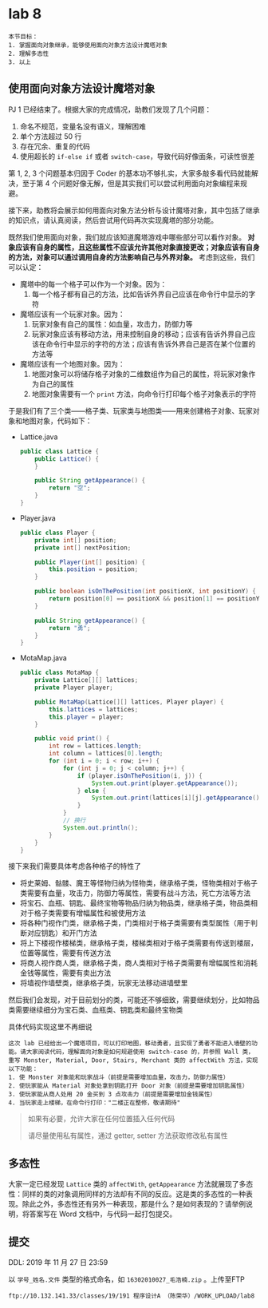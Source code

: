 # lab 8

    本节目标：
    1. 掌握面向对象继承，能够使用面向对象方法设计魔塔对象
    2. 理解多态性
    3. 以上


## 使用面向对象方法设计魔塔对象

PJ 1 已经结束了。根据大家的完成情况，助教们发现了几个问题：

1. 命名不规范，变量名没有语义，理解困难
2. 单个方法超过 50 行
3. 存在冗余、重复的代码
4. 使用超长的 `if-else if` 或者 `switch-case`，导致代码好像面条，可读性很差

第 1, 2, 3 个问题基本归因于 Coder 的基本功不够扎实，大家多敲多看代码就能解决，至于第 4 个问题好像无解，但是其实我们可以尝试利用面向对象编程来规避。

接下来，助教将会展示如何用面向对象方法分析与设计魔塔对象，其中包括了继承的知识点，请认真阅读，然后尝试用代码再次实现魔塔的部分功能。

既然我们使用面向对象，我们就应该知道魔塔游戏中哪些部分可以看作对象。 **对象应该有自身的属性，且这些属性不应该允许其他对象直接更改；对象应该有自身的方法，对象可以通过调用自身的方法影响自己与外界对象。** 考虑到这些，我们可以认定：

- 魔塔中的每一个格子可以作为一个对象。因为：
    1. 每一个格子都有自己的方法，比如告诉外界自己应该在命令行中显示的字符
- 魔塔应该有一个玩家对象。因为：
    1. 玩家对象有自己的属性：如血量，攻击力，防御力等
    2. 玩家对象应该有移动方法，用来控制自身的移动；应该有告诉外界自己应该在命令行中显示的字符的方法；应该有告诉外界自己是否在某个位置的方法等
- 魔塔应该有一个地图对象。因为：
    1. 地图对象可以将储存格子对象的二维数组作为自己的属性，将玩家对象作为自己的属性
    2. 地图对象需要有一个 `print` 方法，向命令行打印每个格子对象表示的字符

于是我们有了三个类——格子类、玩家类与地图类——用来创建格子对象、玩家对象和地图对象，代码如下：
- Lattice.java
    ```java
    public class Lattice {
        public Lattice() {
        }

        public String getAppearance() {
            return "空";
        }
    }
    ```

- Player.java
    ```java
    public class Player {
        private int[] position;
        private int[] nextPosition;

        public Player(int[] position) {
            this.position = position;
        }

        public boolean isOnThePosition(int positionX, int positionY) {
            return position[0] == positionX && position[1] == positionY;
        }

        public String getAppearance() {
            return "勇";
        }
    }
    ```

- MotaMap.java
    ```java
    public class MotaMap {
        private Lattice[][] lattices;
        private Player player;

        public MotaMap(Lattice[][] lattices, Player player) {
            this.lattices = lattices;
            this.player = player;
        }

        public void print() {
            int row = lattices.length;
            int column = lattices[0].length;
            for (int i = 0; i < row; i++) {
                for (int j = 0; j < column; j++) {
                    if (player.isOnThePosition(i, j)) {
                        System.out.print(player.getAppearance());
                    } else {
                        System.out.print(lattices[i][j].getAppearance());
                    }
                }
                // 换行
                System.out.println();
            }
        }
    }
    ```

接下来我们需要具体考虑各种格子的特性了
- 将史莱姆、骷髅、魔王等怪物归纳为怪物类，继承格子类，怪物类相对于格子类需要有血量，攻击力，防御力等属性，需要有战斗方法，死亡方法等方法
- 将宝石、血瓶、钥匙、最终宝物等物品归纳为物品类，继承格子类，物品类相对于格子类需要有增幅属性和被使用方法
- 将各种门视作门类，继承格子类，门类相对于格子类需要有类型属性（用于判断对应钥匙）和开门方法
- 将上下楼视作楼梯类，继承格子类，楼梯类相对于格子类需要有传送到楼层，位置等属性，需要有传送方法
- 将商人视作商人类，继承格子类，商人类相对于格子类需要有增幅属性和消耗金钱等属性，需要有卖出方法
- 将墙视作墙壁类，继承格子类，玩家无法移动进墙壁里

然后我们会发现，对于目前划分的类，可能还不够细致，需要继续划分，比如物品类需要继续细分为宝石类、血瓶类、钥匙类和最终宝物类

具体代码实现这里不再细说

    这次 lab 已经给出一个魔塔项目，可以打印地图，移动勇者，且实现了勇者不能进入墙壁的功能。请大家阅读代码，理解面向对象是如何规避使用 switch-case 的，并参照 Wall 类，重写 Monster, Material, Door, Stairs, Merchant 类的 affectWith 方法，实现以下功能：
    1. 使 Monster 对象能和玩家战斗（前提是需要增加血量，攻击力，防御力属性）
    2. 使玩家能从 Material 对象处拿到钥匙打开 Door 对象（前提是需要增加钥匙属性）
    3. 使玩家能从商人处用 20 金买到 3 点攻击力（前提是需要增加金钱属性）
    4. 当玩家走上楼梯，在命令行打印："二楼正在整修，敬请期待"

> 如果有必要，允许大家在任何位置插入任何代码
>
> 请尽量使用私有属性，通过 getter, setter 方法获取修改私有属性

## 多态性

大家一定已经发现 `Lattice` 类的 `affectWith`, `getAppearance` 方法就展现了多态性：同样的类的对象调用同样的方法却有不同的反应。这是类的多态性的一种表现。除此之外，多态性还有另外一种表现，那是什么？是如何表现的？请举例说明，将答案写在 Word 文档中，与代码一起打包提交。


## 提交
DDL: 2019 年 11 月 27 日 23:59

以 `学号_姓名.文件` 类型的格式命名，如 `16302010027_毛浩楠.zip` 。上传至FTP

    ftp://10.132.141.33/classes/19/191 程序设计A （陈荣华）/WORK_UPLOAD/lab8